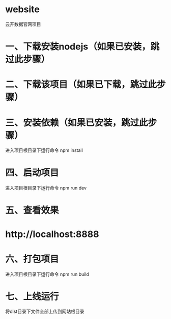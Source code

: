 # website

云开数据官网项目

# 一、下载安装nodejs（如果已安装，跳过此步骤）

# 二、下载该项目（如果已下载，跳过此步骤）

# 三、安装依赖（如果已安装，跳过此步骤）
进入项目根目录下运行命令
npm install

# 四、启动项目
进入项目根目录下运行命令
npm run dev

# 五、查看效果
# http://localhost:8888

# 六、打包项目
进入项目根目录下运行命令
npm run build

# 七、上线运行
将dist目录下文件全部上传到网站根目录
